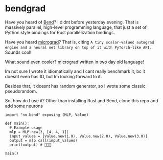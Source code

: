 # bendgrad

Have you heard of [Bend](https://github.com/HigherOrderCO/Bend)? I didnt before yesterday evening. That is massively parallel, high-level programming language, that just a set of Python style bindings for Rust parallelization bindings.

Have you heard [micrograd](https://github.com/karpathy/micrograd)? That is, citing `A tiny scalar-valued autograd engine and a neural net library on top of it with PyTorch-like API`. Sounds cool!

What sound even cooler? micrograd written in two day old language!

Im not sure I wrote it idiomatically and I cant really benchmark it, bc it doesnt even has IO, but Im looking forward to it.

Besides that, it doesnt has random generator, so I wrote some classic pseudorandom.

So, how do I use it? Other than installing Rust and Bend, clone this repo and add some neurons

```
import "nn.bend" exposing (MLP, Value)

def main():
  # Example usage
  mlp = MLP.new(3, [4, 4, 1])
  input_values = [Value.new(1.0), Value.new(2.0), Value.new(3.0)]
  output = mlp.call(input_values)
  print(output) # 🙏🙏🙏

main()
```
